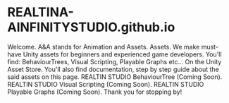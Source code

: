 # REALTINA-AINFINITYSTUDIO.github.io

Welcome.
A&A stands for Animation and Assets.
Assets.
We make must-have Unity assets for beginners and experienced game developers.
You'll find: BehaviourTrees, Visual Scripting, Playable Graphs etc... On the Unity Asset Store.
You'll also find documentation, step by step guide about the said assets on this page.
REALTIN STUDIO BehaviourTree (Coming Soon).
REALTIN STUDIO Visual Scripting (Coming Soon).
REALTIN STUDIO  Playable Graphs (Coming Soon).
Thank you for stopping by!
